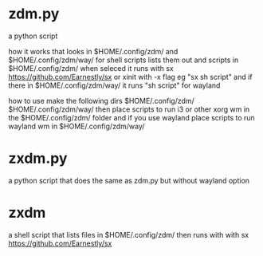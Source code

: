 # zdm.py
a python script

how it works 
that looks in $HOME/.config/zdm/ and $HOME/.config/zdm/way/
for shell scripts lists them out and scripts in $HOME/.config/zdm/
when seleced it runs with sx <https://github.com/Earnestly/sx> or xinit with -x flag eg "sx sh script" and if there in $HOME/.config/zdm/way/
it runs "sh script" for wayland

how to use 
make the following dirs
$HOME/.config/zdm/
$HOME/.config/zdm/way/
then place scripts to run i3 or other xorg wm in the $HOME/.config/zdm/ folder
and if you use wayland place scripts to run wayland wm in $HOME/.config/zdm/way/

# zxdm.py
a python script that does the same as zdm.py but without wayland option
# zxdm
a shell script that lists files in $HOME/.config/zdm/
then runs with with sx <https://github.com/Earnestly/sx>
